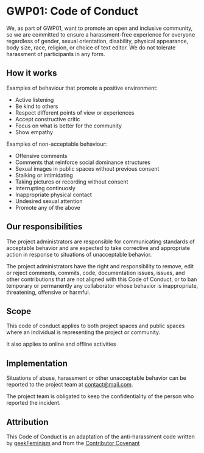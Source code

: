 # GWP01: Code of Conduct

We, as part of GWP01, want to promote an open and inclusive community, so we are committed to ensure a harassment-free experience for everyone regardless of gender, sexual orientation, disability, physical appearance, body size, race, religion, or choice of text editor. We do not tolerate harassment of participants in any form.

## How it works

Examples of behaviour that promote a positive environment:

* Active listening
* Be kind to others
* Respect different points of view or experiences
* Accept constructive critic
* Focus on what is better for the community
* Show empathy

Examples of non-acceptable behaviour:

* Offensive comments
* Comments that reinforce social dominance structures
* Sexual images in public spaces without previous consent
* Stalking or intimidating
* Taking pictures or recording without consent
* Interrupting continuosly
* Inappropriate physical contact
* Undesired sexual attention
* Promote any of the above


## Our responsibilities

The project administrators are responsible for communicating standards of acceptable behavior and are expected to take corrective and appropriate action in response to situations of unacceptable behavior.

The project administrators have the right and responsibility to remove, edit or reject comments, commits, code, documentation issues, issues, and other contributions that are not aligned with this Code of Conduct, or to ban temporary or permanently any collaborator whose behavior is inappropriate, threatening, offensive or harmful.


## Scope

This code of conduct applies to both project spaces and public spaces where an individual is representing the project or community.

It also applies to online and offline activities


## Implementation

Situations of abuse, harassment or other unacceptable behavior can be reported to the project team at contact@mail.com.

The project team is obligated to keep the confidentiality of the person who reported the incident.


## Attribution

This Code of Conduct is an adaptation of the anti-harassment code written by  [geekFeminism](http://geekfeminism.wikia.com/wiki/Conference_anti-harassment/Policy) and from the [Contributor Covenant]( https://www.contributor-covenant.org/es/version/1/4/code-of-conduct.html)
